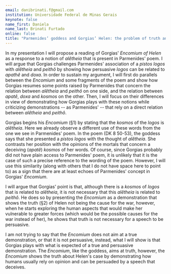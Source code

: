 ```yaml
---
email: danibrinati.f@gmail.com
institution: Universidade Federal de Minas Gerais
keynote: false
name_first: Daniela
name_last: Brinati Furtado
online: false
title: "Parmenides’ goddess and Gorgias’ Helen: the problem of truth and persuasion"
---
```

In my presentation I will propose a reading of Gorgias' *Encomium of Helen* as a response to a notion of *alêtheia* that is present in Parmenides' poem. I will argue that Gorgias challenges Parmenides' association of a *pistos logos* with *alêtheia* and *peithô* by showing how persuasive *logos* can be related to *apathê* and *doxa*. In order to sustain my argument, I will first do parallels between the *Encomium* and some fragments of the poem and show how Gorgias resumes some points raised by Parmenides that concern the relation between *alêtheia* and *peithô* on one side, and the relation between *apatê*, *doxa* and *kosmos* on the other. Then, I will focus on their differences in view of demonstrating how Gorgias plays with these notions while criticizing demonstrations -- as Parmenides' -- that rely on a direct relation between *alêtheia* and *peithô*.

Gorgias begins his *Encomium* (§1) by stating that the *kosmos* of the *logos* is *alêtheia*. Here we already observe a different use of these words from the one we see in Parmenides' poem. In the poem (DK 8 50-53), the goddess says that she presented a *pistos logos* with the thought of *alêtheia*. She contrasts her position with the opinions of the mortals that concern a deceiving (*apatê*) *kosmos* of her words. Of course, since Gorgias probably did not have plain access to Parmenides' poem, it is unlikely that it is the case of such a precise reference to the wording of the poem. However, I will use this similarity (along with others that I do not have space here to point to) as a sign that there are at least echoes of Parmenides' concept in Gorgias' *Encomium*.

I will argue that Gorgias' point is that, although there is a *kosmos* of *logos* that is related to *alêtheia*, it is not necessary that this *alêtheia* is related to *peithô*. He does so by presenting the *Encomium* as a demonstration that shows the truth (§2) of Helen not being the cause for the war, however, when he starts exploring the human aspects that would make her vulnerable to greater forces (which would be the possible causes for the war instead of her), he shows that truth is not necessary for a speech to be persuasive.

I am not trying to say that the *Encomium* does not aim at a true demonstration, or that it is not persuasive, instead, what I will show is that Gorgias plays with what is expected of a true and persuasive demonstration. The *Encomium*, like the goddess, aims at truth, however, the *Encomium* shows the truth about Helen's case by demonstrating how humans usually rely on opinion and can be persuaded by a speech that deceives.
